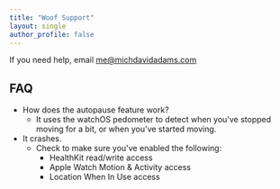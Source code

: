 ```yaml
---
title: "Woof Support"
layout: single
author_profile: false
---
```


If you need help, email <me@michdavidadams.com>

## FAQ
- How does the autopause feature work?
    - It uses the watchOS pedometer to detect when you've stopped moving for a bit, or when you've started moving.
- It crashes.
    - Check to make sure you've enabled the following:
        - HealthKit read/write access
        - Apple Watch Motion & Activity access
        - Location When In Use access
